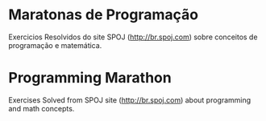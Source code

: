 # Maratonas de Programação
Exercicios Resolvidos do site SPOJ (http://br.spoj.com) sobre conceitos de programação e matemática.

# Programming Marathon
Exercises Solved from SPOJ site (http://br.spoj.com) about programming and math concepts.
